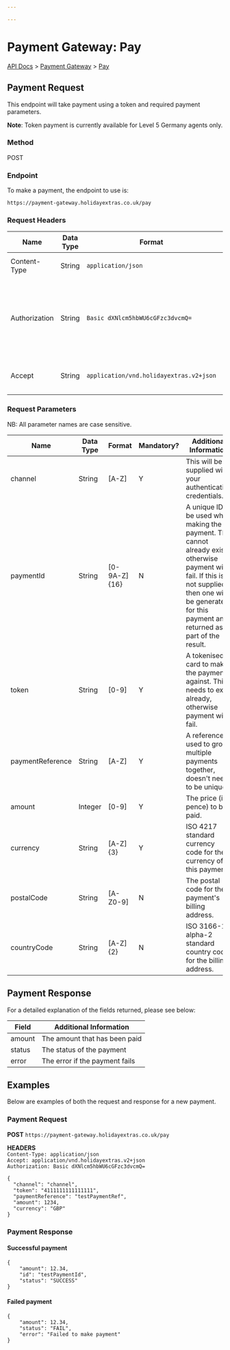 ```yaml
---

---
```


# Payment Gateway: Pay

[API Docs](/) > [Payment Gateway](/payment-gateway/) > [Pay](/payment-gateway/v2/pay)

## Payment Request

This endpoint will take payment using a token and required payment parameters.

**Note**: Token payment is currently available for Level 5 Germany agents only.

### Method

POST

### Endpoint

To make a payment, the endpoint to use is:

```
https://payment-gateway.holidayextras.co.uk/pay
```

### Request Headers

| Name  | Data Type | Format | Mandatory? | Additional Information |
| ----  | --------- | ------ | ---------- | ---------------------- |
| Content-Type | String | `application/json` | Y | This should always be `application/json` |
| Authorization   | String | `Basic dXNlcm5hbWU6cGFzc3dvcmQ=` | Y | Base64 encoded string for the `username:password` credentials which will be created and provided to you. This header is required with every request.|
| Accept | String | `application/vnd.holidayextras.v2+json` | N | To use a different version please provide a different value. |

### Request Parameters

NB: All parameter names are case sensitive.

 | Name  | Data Type | Format | Mandatory? | Additional Information |
 | ----  | --------- | ------ | ---------- | ---------------------- |
 | channel | String | [A-Z] | Y | This will be supplied with your authentication credentials. |
 | paymentId | String | [0-9A-Z]{16} | N | A unique ID to be used when making the payment. This cannot already exist otherwise payment will fail. If this is not supplied, then one will be generated for this payment and returned as part of the result. |
 | token   | String | [0-9] | Y | A tokenised card to make the payment against. This needs to exist already, otherwise payment will fail. |
 | paymentReference | String | [A-Z] | Y | A reference used to group multiple payments together, doesn't need to be unique. |
 | amount | Integer | [0-9] | Y | The price (in pence) to be paid. |
 | currency | String | [A-Z]{3} | Y | ISO 4217 standard currency code for the currency of this payment |
 | postalCode | String | [A-Z0-9] | N | The postal code for the payment's billing address. |
 | countryCode | String | [A-Z]{2} | N | ISO 3166-1 alpha-2 standard country code for the billing address. |


## Payment Response

For a detailed explanation of the fields returned, please see below:

 | Field | Additional Information |
 | ----- | ---------------------- |
 | amount | The amount that has been paid |
 | status | The status of the payment |
 | error | The error if the payment fails |

## Examples

Below are examples of both the request and response for a new payment.

### Payment Request

**POST**  `https://payment-gateway.holidayextras.co.uk/pay`

**HEADERS** <br />
`Content-Type: application/json` <br />
`Accept: application/vnd.holidayextras.v2+json` <br />
`Authorization: Basic dXNlcm5hbWU6cGFzc3dvcmQ=`

```
{
  "channel": "channel",
  "token": "4111111111111111",
  "paymentReference": "testPaymentRef",
  "amount": 1234,
  "currency": "GBP"
}
```

### Payment Response


#### Successful payment

```
{
    "amount": 12.34,
    "id": "testPaymentId",
    "status": "SUCCESS"
}
```

#### Failed payment

```
{
    "amount": 12.34,
    "status": "FAIL",
    "error": "Failed to make payment"
}
```
